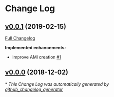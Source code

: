 # Change Log

## [v0.0.1](https://github.com/vghn/amis/tree/v0.0.1) (2019-02-15)
[Full Changelog](https://github.com/vghn/amis/compare/v0.0.0...v0.0.1)

**Implemented enhancements:**

- Improve AMI creation [\#1](https://github.com/vghn/amis/issues/1)

## [v0.0.0](https://github.com/vghn/amis/tree/v0.0.0) (2018-12-02)


\* *This Change Log was automatically generated by [github_changelog_generator](https://github.com/skywinder/Github-Changelog-Generator)*